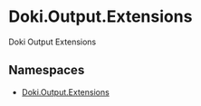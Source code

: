# Doki.Output.Extensions

Doki Output Extensions

## Namespaces

- [Doki.Output.Extensions](Doki.Output.Extensions/README.md)


